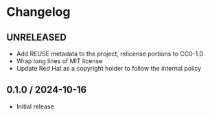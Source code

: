 # Changelog

## UNRELEASED

* Add REUSE metadata to the project, relicense portions to CC0-1.0
* Wrap long lines of MIT license
* Update Red Hat as a copyright holder to follow the internal policy

## 0.1.0 / 2024-10-16

* Initial release
